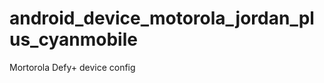 android_device_motorola_jordan_plus_cyanmobile
==============================================

Mortorola Defy+ device config